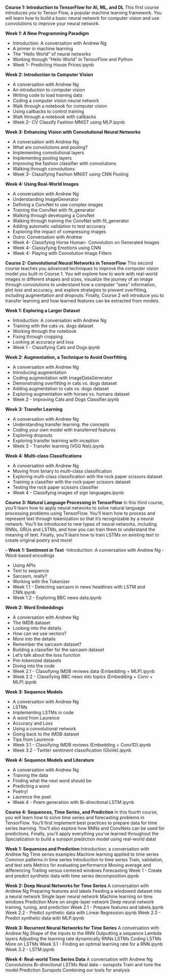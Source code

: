 **Course 1: Introduction to TensorFlow for AI, ML, and DL**
This first course introduces you to Tensor Flow, a popular machine learning framework. You will learn how to build a basic neural network for computer vision and use convolutions to improve your neural network.

**Week 1: A New Programming Paradigm**
- Introduction: A conversation with Andrew Ng
- A primer in machine learning
- The “Hello World” of neural networks
- Working through “Hello World” in TensorFlow and Python
-  Week 1- Predicting House Prices.ipynb

**Week 2: Introduction to Computer Vision**
- A conversation with Andrew Ng
- An introduction to computer vision
- Writing code to load training data
- Coding a computer vision neural network
- Walk through a notebook for computer vision
- Using callbacks to control training
- Walk through a notebook with callbacks
- Week 2- CV Classify Fashion MNIST using MLP.ipynb

**Week 3: Enhancing Vision with Convolutional Neural Networks**
- A conversation with Andrew Ng
- What are convolutions and pooling?
- Implementing convolutional layers
- Implementing pooling layers
- Improving the fashion classifier with convolutions
- Walking through convolutions
- Week 3- Classifying Fashion MNIST using CNN Pooling


**Week 4: Using Real-World Images**
- A conversation with Andrew Ng
- Understanding ImageGenerator
- Defining a ConvNet to use complex images
- Training the ConvNet with fit_generator
- Walking through developing a ConvNet
- Walking through training the ConvNet with fit_generator
- Adding automatic validation to test accuracy
- Exploring the impact of compressing images
- Outro: Conversation with Andrew
- Week 4- Classifying Horse Human- Convolution on Generated Images
- Week 4- Classyfying Emotions using CNN
- Week 4- Playing with Convolution Image Filters



**Course 2: Convolutional Neural Networks in TensorFlow**
This second course teaches you advanced techniques to improve the computer vision model you built-in Course 1. You will explore how to work with real-world images in different shapes and sizes, visualize the journey of an image through convolutions to understand how a computer “sees” information, plot loss and accuracy, and explore strategies to prevent overfitting, including augmentation and dropouts. Finally, Course 2 will introduce you to transfer learning and how learned features can be extracted from models.

**Week 1: Exploring a Larger Dataset**
- Introduction: A conversation with Andrew Ng
- Training with the cats vs. dogs dataset
- Working through the notebook
- Fixing through cropping
- Looking at accuracy and loss
- Week 1 - Classifying Cats and Dogs.ipynb

**Week 2: Augmentation, a Technique to Avoid Overfitting**
- A conversation with Andrew Ng
- Introducing augmentation
- Coding augmentation with ImageDataGenerator
- Demonstrating overfitting in cats vs. dogs dataset
- Adding augmentation to cats vs. dogs dataset
- Exploring augmentation with horses vs. humans dataset
- Week 2 - Improving Cats and Dogs Classifier.ipynb

**Week 3: Transfer Learning**
- A conversation with Andrew Ng
- Understanding transfer learning: the concepts
- Coding your own model with transferred features
- Exploring dropouts
- Exploring transfer learning with inception
- Week 3 - Transfer learning (VGG Net).ipynb

**Week 4: Multi-class Classifications**
- A conversation with Andrew Ng
- Moving from binary to multi-class classification
- Exploring multi-class classification with the rock paper scissors dataset
- Training a classifier with the rock paper scissors dataset
- Testing the rock paper scissors classifier
- Week 4 - Classifying images of sign languages.ipynb


**Course 3: Natural Language Processing in TensorFlow**
In this third course, you’ll learn how to apply neural networks to solve natural language processing problems using TensorFlow. You’ll learn how to process and represent text through tokenization so that it’s recognizable by a neural network. You’ll be introduced to new types of neural networks, including RNNs, GRUs and LSTMs, and how you can train them to understand the meaning of text. Finally, you’ll learn how to train LSTMs on existing text to create original poetry and more!

**- Week 1: Sentiment in Text**
-Introduction: A conversation with Andrew Ng
-Word-based encodings
- Using APIs
- Text to sequence
- Sarcasm, really?
- Working with the Tokenizer
- Week 1.1 - Detecting sarcasm in news headlines with LSTM and CNN.ipynb
- Week 1.2 - Exploring BBC news data.ipynb

**Week 2: Word Embeddings**
- A conversation with Andrew Ng
- The IMDB dataset
- Looking into the details
- How can we use vectors?
- More into the details
- Remember the sarcasm dataset?
- Building a classifier for the sarcasm dataset
- Let’s talk about the loss function
- Pre-tokenized datasets
- Diving into the code
- Week 2.1 - Classifying IMDB reviews data (Embedding + MLP).ipynb
- Week 2.2 - Classifying BBC news into topics (Embedding + Conv + MLP).ipynb


**Week 3: Sequence Models**
- A conversation with Andrew Ng
- LSTMs
- Implementing LSTMs in code
- A word from Laurence
- Accuracy and Loss
- Using a convolutional network
- Going back to the IMDB dataset
- Tips from Laurence
- Week 3.1 - Classifying IMDB reviews (Embedding + Conv1D).ipynb
- Week 3.2 - Twitter sentiment classification (GloVe).ipynb

**Week 4: Sequence Models and Literature**
- A conversation with Andrew Ng
- Training the data
- Finding what the next word should be
- Predicting a word
- Poetry!
- Laurence the poet
- Week 4 - Poem generation with Bi-directional LSTM.ipynb


**Course 4: Sequences, Time Series, and Prediction**
In this fourth course, you will learn how to solve time series and forecasting problems in TensorFlow. You’ll first implement best practices to prepare data for time series learning. You’ll also explore how RNNs and ConvNets can be used for predictions. Finally, you’ll apply everything you’ve learned throughout the Specialization to build a sunspot prediction model using real-world data!

**Week 1: Sequences and Prediction**
Introduction: a conversation with Andrew Ng
Time series examples
Machine learning applied to time series
Common patterns in time series
Introduction to time series
Train, validation, and test sets
Metrics for evaluating performance
Moving average and differencing
Trailing versus centered windows
Forecasting
Week 1 - Create and predict synthetic data with time series decomposition.ipynb


**Week 2: Deep Neural Networks for Time Series**
A conversation with Andrew Ng
Preparing features and labels
Feeding a windowed dataset into a neural network
Single layer neural network
Machine learning on time windows
Prediction
More on single-layer network
Deep neural network training, tuning, and prediction
Week 2.1 - Prepare features and labels.ipynb
Week 2.2 - Predict synthetic data with Linear Regression.ipynb
Week 2.3 - Predict synthetic data with MLP.ipynb


**Week 3: Recurrent Neural Networks for Time Series**
A conversation with Andrew Ng
Shape of the inputs to the RNN
Outputting a sequence
Lambda layers
Adjusting the learning rate dynamically
RNNs
LSTMs
Coding LSTMs
More on LSTMs
Week 3.1 - Finding an optimal learning rate for a RNN.ipynb
Week 3.2 - LSTM.ipynb


**Week 4: Real-world Time Series Data**
A conversation with Andrew Ng
Convolutions
Bi-directional LSTMs
Real data – sunspots
Train and tune the model
Prediction
Sunspots
Combining our tools for analysis
